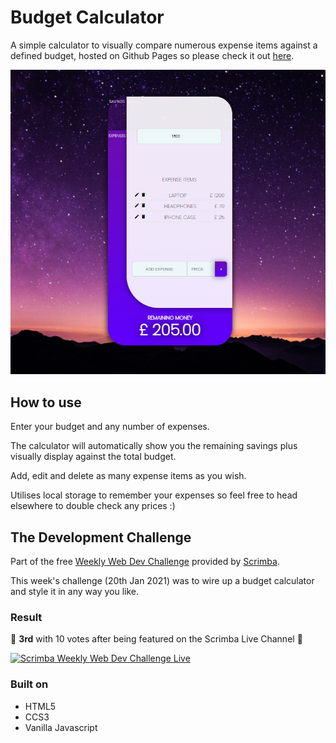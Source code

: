 # Budget Calculator

A simple calculator to visually compare numerous expense items against a defined budget, hosted on Github Pages so please check it out [here](https://sebbains.github.io/Budget-Calculator/).

![screenshot](/screenshot.png)

## How to use

Enter your budget and any number of expenses.

The calculator will automatically show you the remaining savings plus visually display against the total budget.

Add, edit and delete as many expense items as you wish.

Utilises local storage to remember your expenses so feel free to head elsewhere to double check any prices :)

## The Development Challenge

Part of the free [Weekly Web Dev Challenge](https://twitter.com/hashtag/WeeklyWebDevChallenge) provided by [Scrimba](https://scrimba.com/).

This week's challenge (20th Jan 2021) was to wire up a budget calculator and style it in any way you like.

### Result

:tada: **3rd** with 10 votes after being featured on the Scrimba Live Channel :tada:

[![Scrimba Weekly Web Dev Challenge Live](http://img.youtube.com/vi/_vu1di3lONFE&t=1380s/0.jpg)](https://www.youtube.com/watch?v=vu1di3lONFE&t=1380s)

### Built on

- HTML5
- CCS3
- Vanilla Javascript
